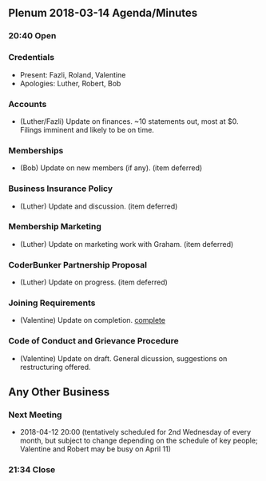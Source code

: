 ## Plenum 2018-03-14 Agenda/Minutes

### 20:40 Open

### Credentials
- Present: Fazli, Roland, Valentine
- Apologies: Luther, Robert, Bob

### Accounts
- (Luther/Fazli) Update on finances. ~10 statements out, most at $0. Filings imminent and likely to be on time.

### Memberships
- (Bob) Update on new members (if any). (item deferred)

### Business Insurance Policy
- (Luther) Update and discussion. (item deferred)

### Membership Marketing
- (Luther) Update on marketing work with Graham. (item deferred)

### CoderBunker Partnership Proposal
- (Luther) Update on progress. (item deferred)

### Joining Requirements
- (Valentine) Update on completion. [complete](https://hackerspace.sg/membership/MembershipAgreement.pdf)

### Code of Conduct and Grievance Procedure
- (Valentine) Update on draft. General dicussion, suggestions on restructuring offered.

## Any Other Business

### Next Meeting
- 2018-04-12 20:00 (tentatively scheduled for 2nd Wednesday of every month, but subject to change depending on the schedule of key people; Valentine and Robert may be busy on April 11)

### 21:34 Close
